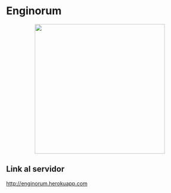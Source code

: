 # Enginorum
<p align="center"><img src="https://raw.githubusercontent.com/Santoxjon/Enginorum/dev/public/img/logo_enginorum_v1.png" width="350"></p>

## Link al servidor
http://enginorum.herokuapp.com
